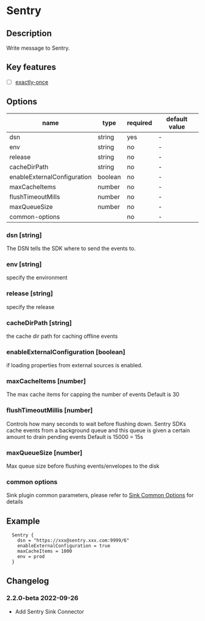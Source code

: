# Sentry

## Description

Write message to Sentry.

## Key features

- [ ] [exactly-once](../../concept/connector-v2-features.md)

## Options

|            name             |  type   | required | default value |
|-----------------------------|---------|----------|---------------|
| dsn                         | string  | yes      | -             |
| env                         | string  | no       | -             |
| release                     | string  | no       | -             |
| cacheDirPath                | string  | no       | -             |
| enableExternalConfiguration | boolean | no       | -             |
| maxCacheItems               | number  | no       | -             |
| flushTimeoutMills           | number  | no       | -             |
| maxQueueSize                | number  | no       | -             |
| common-options              |         | no       | -             |

### dsn [string]

The DSN tells the SDK where to send the events to.

### env [string]

specify the environment

### release [string]

specify the release

### cacheDirPath [string]

the cache dir path for caching offline events

### enableExternalConfiguration [boolean]

if loading properties from external sources is enabled.

### maxCacheItems [number]

The max cache items for capping the number of events Default is 30

### flushTimeoutMillis [number]

Controls how many seconds to wait before flushing down. Sentry SDKs cache events from a background queue and this queue is given a certain amount to drain pending events Default is 15000 = 15s

### maxQueueSize [number]

Max queue size before flushing events/envelopes to the disk

### common options

Sink plugin common parameters, please refer to [Sink Common Options](../sink-common-options) for details

## Example

```
  Sentry {
    dsn = "https://xxx@sentry.xxx.com:9999/6"
    enableExternalConfiguration = true
    maxCacheItems = 1000
    env = prod
  }

```

## Changelog

### 2.2.0-beta 2022-09-26

- Add Sentry Sink Connector

